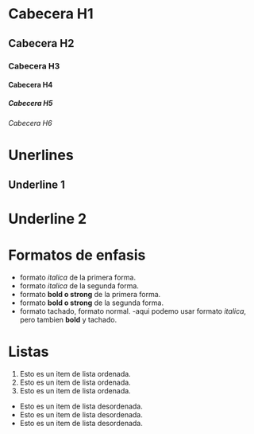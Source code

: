 # Cabecera H1
## Cabecera H2
### Cabecera H3
#### Cabecera H4
##### Cabecera H5
###### Cabecera H6
# Unerlines
Underline 1
-----------

Underline 2
===========

# Formatos de enfasis
- formato *italica* de la primera forma.
- formato _italica_ de la segunda forma. 
- formato **bold o strong** de la primera forma.
- formato __bold o strong__ de la segunda forma.
- formato tachado, formato normal.
-aqui podemo usar formato *italica*, pero tambien **bold** y tachado.


# Listas
1. Esto es un item de lista ordenada.
2. Esto es un item de lista ordenada.
3. Esto es un item de lista ordenada.

- Esto es un item de lista desordenada.
- Esto es un item de lista desordenada.
- Esto es un item de lista desordenada.